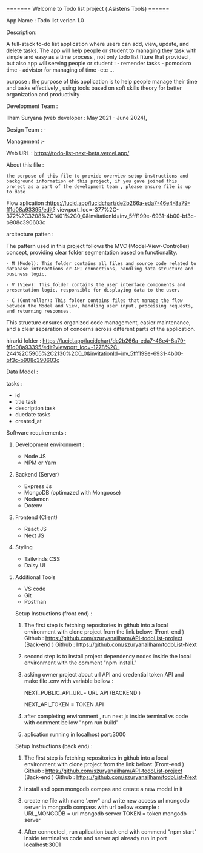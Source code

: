 ======= Welcome to Todo list project ( Asistens Tools) ======

App Name : Todo list verion 1.0

Description:

A full-stack to-do list application where users can add, view, update, and delete tasks. The app will help people or student to managing they task with simple and easy as a time process , not only todo list fiture that provided , but also app will serving people or student : - remender tasks - pomodoro time - advistor for managing of time
-etc ...

purpose :
the purpose of this application is to help people manage their time and tasks effectively , using tools based on soft skills theory for better organization and productivity

Development Team :

Ilham Suryana (web developer : May 2021 - June 2024),

Design Team : -

Management :-

Web URL : https://todo-list-next-beta.vercel.app/

About this file :

    the perpose of this file to provide overview setup instructions and background information of this project, if you gave joined this project as a part of the development team , please ensure file is up to date

Flow aplication :https://lucid.app/lucidchart/de2b266a-eda7-46e4-8a79-ff1d08a93395/edit? viewport_loc=-377%2C-372%2C3208%2C1401%2C0_0&invitationId=inv_5fff199e-6931-4b00-bf3c-b908c390603c

arcitecture patten :

The pattern used in this project follows the MVC (Model-View-Controller) concept, providing clear folder segmentation based on functionality.

    - M (Model): This folder contains all files and source code related to database interactions or API connections, handling data structure and business logic.

    - V (View): This folder contains the user interface components and presentation logic, responsible for displaying data to the user.

    - C (Controller): This folder contains files that manage the flow between the Model and View, handling user input, processing requests, and returning responses.

This structure ensures organized code management, easier maintenance, and a clear separation of concerns across different parts of the application.

hirarki folder :
https://lucid.app/lucidchart/de2b266a-eda7-46e4-8a79-ff1d08a93395/edit?viewport_loc=-1278%2C-244%2C5905%2C2130%2C0_0&invitationId=inv_5fff199e-6931-4b00-bf3c-b908c390603c

Data Model :

tasks :

- id
- title task
- description task
- duedate tasks
- created_at

Software requirements :

1.  Development environment :

    - Node JS
    - NPM or Yarn

2.  Backend (Server)

    - Express Js
    - MongoDB (optimazed with Mongoose)
    - Nodemon
    - Dotenv

3.  Frontend (Client)

    - React JS
    - Next JS

4.  Styling
    - Tailwinds CSS
    - Daisy UI
5.  Additional Tools

    - VS code
    - Git
    - Postman

    Setup Instructions (front end) :

    1. The first step is fetching repositories in github into a local environment with clone project from the link below:
       (Front-end ) Github : https://github.com/szuryanailham/API-todoList-project
       (Back-end ) Github : https://github.com/szuryanailham/todoList-Next

    2. second step is to install project dependency nodes inside the local environment with the comment "npm install."

    3. asking owner project about url API and credential token API and make file .env with variable bellow :

       NEXT_PUBLIC_API_URL= URL API (BACKEND )

       NEXT_API_TOKEN = TOKEN API

    4. after completing environment , run next js inside terminal vs code with comment bellow "npm run build"

    5. aplication running in localhost port:3000

    Setup Instructions (back end) :

    1.  The first step is fetching repositories in github into a local environment with clone project from the link below:
        (Front-end ) Github : https://github.com/szuryanailham/API-todoList-project
        (Back-end ) Github : https://github.com/szuryanailham/todoList-Next

    2.  install and open mongodb compas and create a new model in it

    3.  create ne file with name '.env" and write new access url mongodb server in mongodb compass with url bellow
        example :
        URL_MONGODB = url mongodb server
        TOKEN = token mongodb server

    4.  After connected , run aplication back end with commend "npm start" inside terminal vs code and server api already run in port localhost:3001
